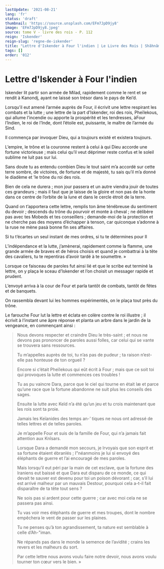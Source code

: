 ```yaml
---
lastUpdate: '2021-08-21'
lang: 'fr'
status: 'draft'
thumbnail: 'https://source.unsplash.com/EFm7JpD9jy8'
image: 'EFm7JpD9jy8.jpeg'
source: tome V - livre des rois - P. 112
reign: 'Iskender'
reign-slug: 'regne-de-iskender'
title: "Lettre d'Iskender à Four l'indien | Le Livre des Rois | Shâhnâmeh"
tags: []
order: '012'
---
```


<!-- LTeX: language=fr -->

# Lettre d'Iskender à Four l'indien

Iskender lit partir son armée de Milad, rapidement comme le rent et se rendit à Kanondj, ayant ne laissé son trésor dans le pays de Kei’d.

Lorsqu’il eut amené l’armée auprès de Four, il écrivit une lettre respirant les combats et la lutte ; une lettre de la part d’Iskender, roi des rois, Pheïlekous, qui allume l’incendie ou apporte la prospérité et les tendresses, àFour l’Indien, le roi de l’Inde, dont l’étoile est, puissante, le maître de l’armée du Sind.

Il commença par invoquer Dieu, qui a toujours existé et existera toujours.

L’empire, le trône et la couronne restent à celui à qui Dieu accorde une fortune victorieuse ; mais celui qu’il veut déprimer reste confus et le soleil sublime ne luit pas sur lui.

Sans doute tu as entendu combien Dieu le tout saint m’a accordé sur cette terre sombre, de victoires, de fortune et de majesté, tu sais qu’il m’a donné le diadème et
’le trône du roi des rois.

Bien de cela ne durera ; mon jour passera et un autre viendra jouir de toutes ces grandeurs ; mais il faut que je laisse de la gloire et non pas de la honte dans ce centre de l’orbite de la lune et dans le cercle étroit de la terre.

Quand on t’apportera cette lettre, remplis ton âme ténébreuse du sentiment du devoir ; descends du trône du pourvoir et monte à cheval ; ne délibère pas avec tes Mobeds et tes conseillers ; demande-moi de la protection et ne cherche pas des moyens d’échapper à tenson, car quiconque s’adonne à la ruse ne mène pasà bonne fin ses affaires.

Si tu t’écartes un seul instant de mes ordres, si tu te détermines pour Il

L’indépendance et la lutte, j’amènerai, rapidement comme la flamme, une grande armée de braves et de héros choisis et quand je combattrai à la tête des cavaliers, tu te repentiras d’avoir tardé à te soumettre. »

Lorsque ce faisceau de paroles fut ainsi lié et que le scribe eut terminé la lettre, on y plaça le sceau d’Iskender et l’on choisit un messager rapide et prudent.

L’envoyé arriva à la cour de Four et parla tantôt de combats, tantôt de fêtes et de banquets.

On rassembla devant lui les hommes expérimentés, on le plaça tout près du trône.

Le farouche Four lut la lettre et éclata en colère contre le roi illustre ; il écrivit à l’instant une âpre réponse et planta un arbre dans le jardin de la vengeance, en commençant ainsi :

> Nous devons respecter et craindre Dieu le très-saint ; et nous ne devons pas prononcer de paroles aussi folles, car celui qui se vante se trouvera sans ressources.
>
> Tu m’appelles auprès de toi, tu n’as pas de pudeur ; ta raison n’est-elle pas honteuse de ton orgueil ?
>
> Encore si c’était Pheïlekous qui eût écrit à Four ; mais que ce soit toi qui provoques la lutte et commences ces troubles !
>
> Tu as pu vaincre Dara, parce que le ciel qui tourne en était læ et parce qu’une race que la fortune abandonne ne suit plus les conseils des sages.
>
> Ensuite la lutte avec Keïd n’a été qu’un jeu et tu crois maintenant que les rois sont ta proie.
>
> Jamais les Keïanides des temps an-’ tiques ne nous ont adressé de telles lettres et de telles paroles.
>
> Je m’appelle Four et suis de la famille de Four, qui n’a jamais fait attention aux Knîsars.
>
> Lorsque Dara a demandé mon secours, je lrvoyais que son esprit et sa fortune étaient ébranlés ; I"néanmoins je lui si envoyé des éléphants de guerre et l’ai encouragé de mes paroles.
>
> Mais lorsqu’il eut péri par la main de cet esclave, que la fortune des Iraniens eut baissé et que Dara eut disparu de ce monde, ce qui devait te sauver est devenu pour toi un poison dévorant ; car, s’il lui est arrivé malheur par un mauvais Destour, pourquoi cela a-t-il fait disparaître de ta tête tout sens ?
>
> Ne sois pas si ardent pour cette guerre ; car avec moi cela ne se passera pas ainsi.
>
> Tu vas voir mes éléphants de guerre et mes troupes, dont le nombre empêchera le vent de passer sur les plaines.
>
> Tu ne penses qu’à ton agrandissement, ta nature est semblable à celle d’Ah-"iman.
>
> Ne répands pas dans le monde la semence de l’avidité ; crains les revers et les malheurs du sort.
>
> Par cette lettre nous avons voulu faire notre devoir, nous avons voulu tourner ton cœur vers le bien. »
